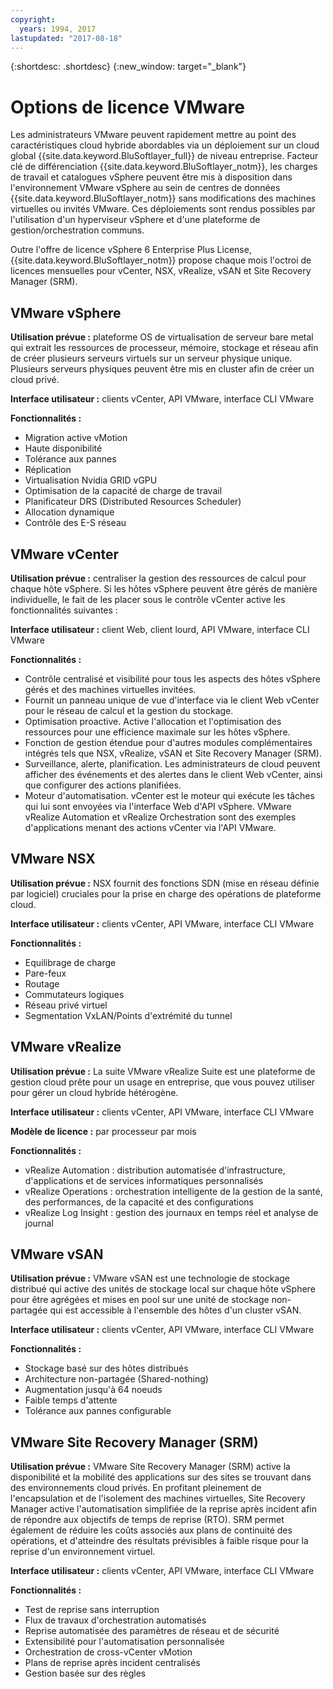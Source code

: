 ```yaml
---
copyright:
  years: 1994, 2017
lastupdated: "2017-08-18"
---
```


{:shortdesc: .shortdesc}
{:new_window: target="_blank"}

# Options de licence VMware 

Les administrateurs VMware peuvent rapidement mettre au point des caractéristiques cloud hybride abordables via un déploiement sur un cloud global {{site.data.keyword.BluSoftlayer_full}} de niveau entreprise. Facteur clé de différenciation {{site.data.keyword.BluSoftlayer_notm}}, les charges de travail et catalogues vSphere peuvent être mis à disposition dans l'environnement VMware vSphere au sein de centres de données {{site.data.keyword.BluSoftlayer_notm}} sans modifications des machines virtuelles ou invités VMware. Ces déploiements sont rendus possibles par l'utilisation d'un hyperviseur vSphere et d'une plateforme de gestion/orchestration communs.

Outre l'offre de licence vSphere 6 Enterprise Plus License, {{site.data.keyword.BluSoftlayer_notm}} propose chaque mois l'octroi de licences mensuelles pour vCenter, NSX, vRealize, vSAN et Site Recovery Manager (SRM).

## VMware vSphere

**Utilisation prévue :** plateforme OS de virtualisation de serveur bare metal qui extrait les ressources de processeur, mémoire, stockage et réseau afin de créer plusieurs serveurs virtuels sur un serveur physique unique. Plusieurs serveurs physiques peuvent être mis en cluster afin de créer un cloud privé. 

**Interface utilisateur :** clients vCenter, API VMware, interface CLI VMware

**Fonctionnalités :**
* Migration active vMotion
* Haute disponibilité
* Tolérance aux pannes
* Réplication
* Virtualisation Nvidia GRID vGPU 
* Optimisation de la capacité de charge de travail
* Planificateur DRS (Distributed Resources Scheduler)
* Allocation dynamique
* Contrôle des E-S réseau

## VMware vCenter

**Utilisation prévue :** centraliser la gestion des ressources de calcul pour chaque hôte vSphere. Si les hôtes vSphere peuvent être gérés de manière individuelle, le fait de les placer sous le contrôle vCenter active les fonctionnalités suivantes :

**Interface utilisateur :** client Web, client lourd, API VMware, interface CLI VMware

**Fonctionnalités :**
* Contrôle centralisé et visibilité pour tous les aspects des hôtes vSphere gérés et des machines virtuelles invitées.
* Fournit un panneau unique de vue d'interface via le client Web vCenter pour le réseau de calcul et la gestion du stockage.
* Optimisation proactive. Active l'allocation et l'optimisation des ressources pour une efficience maximale sur les hôtes vSphere.
* Fonction de gestion étendue pour d'autres modules complémentaires intégrés tels que NSX, vRealize, vSAN et Site Recovery Manager (SRM).
* Surveillance, alerte, planification. Les administrateurs de cloud peuvent afficher des événements et des alertes dans le client Web vCenter, ainsi que configurer des actions planifiées.
* Moteur d'automatisation. vCenter est le moteur qui exécute les tâches qui lui sont envoyées via l'interface Web d'API vSphere. VMware vRealize Automation et vRealize Orchestration sont des exemples d'applications menant des actions vCenter via l'API VMware.

## VMware NSX

**Utilisation prévue :** NSX fournit des fonctions SDN (mise en réseau définie par logiciel) cruciales pour la prise en charge des opérations de plateforme cloud.

**Interface utilisateur :** clients vCenter, API VMware, interface CLI VMware

**Fonctionnalités :**
* Equilibrage de charge
* Pare-feux
* Routage
* Commutateurs logiques
* Réseau privé virtuel
* Segmentation VxLAN/Points d'extrémité du tunnel

## VMware vRealize

**Utilisation prévue :** La suite VMware vRealize Suite est une plateforme de gestion cloud prête pour un usage en entreprise, que vous pouvez utiliser pour gérer un cloud hybride hétérogène. 

**Interface utilisateur :** clients vCenter, API VMware, interface CLI VMware

**Modèle de licence :** par processeur par mois

**Fonctionnalités :**
* vRealize Automation : distribution automatisée d'infrastructure, d'applications et de services informatiques personnalisés
* vRealize Operations : orchestration intelligente de la gestion de la santé, des performances, de la capacité et des configurations
* vRealize Log Insight : gestion des journaux en temps réel et analyse de journal

## VMware vSAN

**Utilisation prévue :** VMware vSAN est une technologie de stockage distribué qui active des unités de stockage local sur chaque hôte vSphere pour être agrégées et mises en pool sur une unité de stockage non-partagée qui est accessible à l'ensemble des hôtes d'un cluster vSAN.

**Interface utilisateur :** clients vCenter, API VMware, interface CLI VMware

**Fonctionnalités :**
* Stockage basé sur des hôtes distribués
* Architecture non-partagée (Shared-nothing)
* Augmentation jusqu'à 64 noeuds
* Faible temps d'attente
* Tolérance aux pannes configurable

## VMware Site Recovery Manager (SRM)

**Utilisation prévue :** VMware Site Recovery Manager (SRM) active la disponibilité et la mobilité des applications sur des sites se trouvant dans des environnements cloud privés. En profitant pleinement de l'encapsulation et de l'isolement des machines virtuelles, Site Recovery Manager active l'automatisation simplifiée de la reprise après incident afin de répondre aux objectifs de temps de reprise (RTO). SRM permet également de réduire les coûts associés aux plans de continuité des opérations, et d'atteindre des résultats prévisibles à faible risque pour la reprise d'un environnement virtuel.

**Interface utilisateur :** clients vCenter, API VMware, interface CLI VMware

**Fonctionnalités :**
* Test de reprise sans interruption
* Flux de travaux d'orchestration automatisés
* Reprise automatisée des paramètres de réseau et de sécurité
* Extensibilité pour l'automatisation personnalisée
* Orchestration de cross-vCenter vMotion
* Plans de reprise après incident centralisés
* Gestion basée sur des règles
